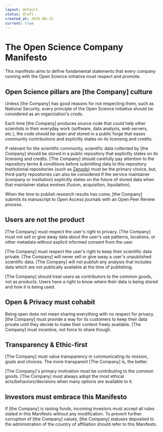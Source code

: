 ```yaml
---
layout: default
status: draft
created_at: 2016-06-15
current: true
---
```


The Open Science Company Manifesto
==================================

This manifesto aims to define fundamental statements that every company running
with the Open Science initiative must respect and promote.

## Open Science pillars are [the Company] culture

Unless [the Company] has good reasons for not respecting them, such as National
Security, every principle of the Open Science initiative should be considered
as an organization's *credo*.

Each time [the Company] produces source code that could help other scientists in
their everyday work (software, data analysis, web servers, etc.), the code
should be open and stored in a public forge that eases community contributions
and explicitly states on its licensing and credits.

If relevant for the scientific community, scientific data collected by [the
Company] should be stored in a public repository that explicitly states on its
licensing and credits. [The Company] should carefully pay attention to the
repository terms & conditions before submitting data to this repository.
Institutional repositories (such as [Zenodo](https://zenodo.org)) must be the
primary choice, but, third-party repositories can also be considered if the
service maintainer (company or institution) explicitly states on the future of
stored data when that maintainer status evolves (fusion, acquisition,
liquidation).

When the time to publish research results has come, [the Company] submits its
manuscript to Open Access journals with an Open Peer Review process.

## Users are not the product

[The Company] must respect the user's right to privacy. [The Company] must not 
sell or give away data about the user's use patterns, locations, or other metadata
without explicit informed consent from the user.

[The Company] must respect the user's right to keep their scientific data 
private. [The Company] will never sell or give away a user's unpublished
scientific data. [The Company] will not publish any analysis that 
includes data which are not publically available at the time of publishing.

[The Company] should treat users as contributors to the common goods, not 
as products. Users have a right to know where their data is being stored 
and how it is being used.

## Open & Privacy must cohabit

Being open does not mean sharing everything with no respect for privacy. 
[the Company] must provide a way for its customers to keep their data private
until they decide to make their content freely available. [The Company] must incentive, not force
to share though.

## Transparency & Ethic-first

[The Company] must value transparency in communicating its mission, goals and
choices. The more transparent [The Company] is, the better.

[The Company]'s primary motivation must be contributing to the common goods.
[The Company] must always adopt the most ethical acts/behaviors/decisions
when many options are available to it.

## Investors must embrace this Manifesto

If [the Company] is raising funds, incoming investors must accept all rules
stated in this Manifesto without any modification. To prevent further corruption
of [the Company] values, [the Company] statuses deposited to the administration of
the country of affiliation should refer to this Manifesto.
